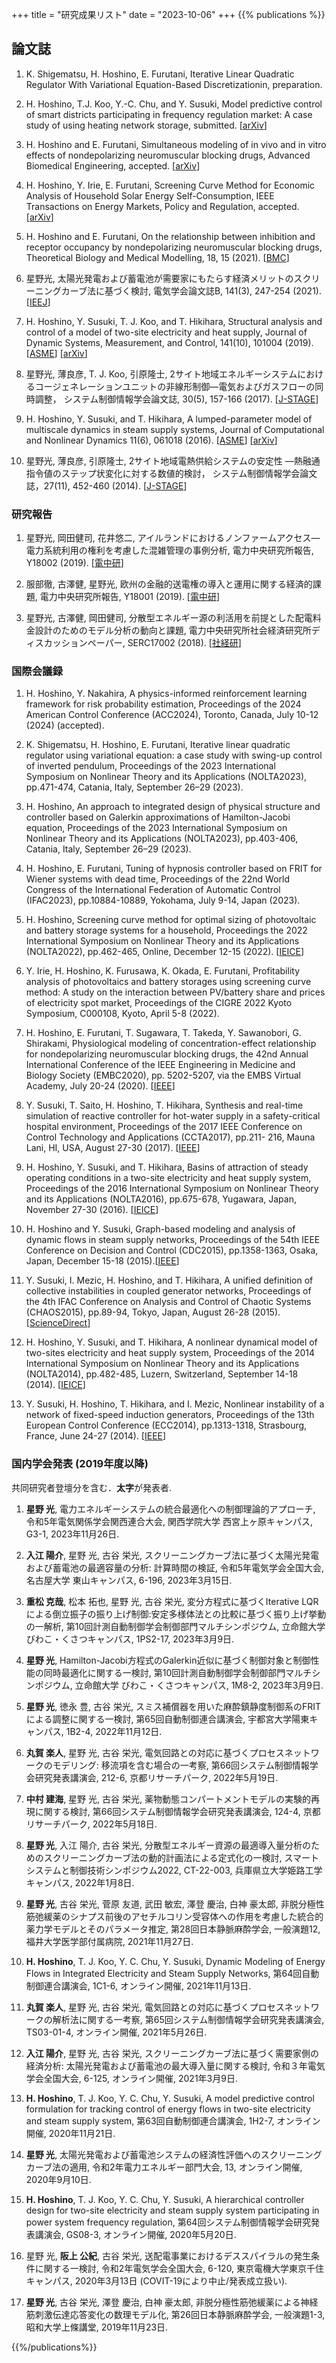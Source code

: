 +++
title = "研究成果リスト"
date = "2023-10-06"
+++
{{% publications %}}


## 論文誌

1. K. Shigematsu, H. Hoshino, E. Furutani,
Iterative Linear Quadratic Regulator With Variational Equation-Based Discretizationin,
preparation. 

1. H. Hoshino, T.J. Koo, Y.-C. Chu, and Y. Susuki,
Model predictive control of smart districts participating in frequency regulation market: A case study of using heating network storage,
submitted.
[[arXiv](http://arxiv.org/abs/2305.07198)]

1. H. Hoshino and E. Furutani, 
Simultaneous modeling of in vivo and in vitro effects of nondepolarizing neuromuscular blocking drugs,
Advanced Biomedical Engineering, accepted.
[[arXiv](http://arxiv.org/abs/2305.07195)]

1. H. Hoshino, Y. Irie, E. Furutani,
Screening Curve Method for Economic Analysis of Household Solar Energy Self-Consumption,
IEEE Transactions on Energy Markets, Policy and Regulation, accepted.  
[[arXiv](https://arxiv.org/abs/2308.00244)]

1. H. Hoshino and E. Furutani,
On the relationship between inhibition and receptor occupancy by nondepolarizing neuromuscular blocking drugs,
Theoretical Biology and Medical Modelling, 18, 15 (2021).
[[BMC](https://doi.org/10.1186/s12976-021-00147-w)]

1. 星野光, 太陽光発電および蓄電池が需要家にもたらす経済メリットのスクリーニングカーブ法に基づく検討, 電気学会論文誌B, 141(3), 247-254 (2021).
[[IEEJ](https://doi.org/10.1541/ieejpes.141.247)]

1. H. Hoshino, Y. Susuki, T. J. Koo, and T. Hikihara,
Structural analysis and control of a model of two-site electricity and heat supply,
Journal of Dynamic Systems, Measurement, and Control, 141(10), 101004 (2019).
[[ASME](https://doi.org/10.1115/1.4043703)]
[[arXiv](https://arxiv.org/abs/1809.03939)]

1. 星野光, 薄良彦, T. J. Koo, 引原隆士,
2サイト地域エネルギーシステムにおけるコージェネレーションユニットの非線形制御―電気およびガスフローの同時調整，
システム制御情報学会論文誌, 30(5), 157-166 (2017).
[[J-STAGE](https://doi.org/10.5687/iscie.30.157)]

1. H. Hoshino, Y. Susuki, and T. Hikihara,
A lumped-parameter model of multiscale dynamics in steam supply systems,
Journal of Computational and Nonlinear Dynamics 11(6), 061018 (2016).
[[ASME](https://doi.org/10.1115/1.4034491)]
[[arXiv](https://arxiv.org/abs/1906.08135)]

1. 星野光, 薄良彦, 引原隆士,
2サイト地域電熱供給システムの安定性 ―熱融通指令値のステップ状変化に対する数値的検討，
システム制御情報学会論文誌，27(11), 452-460 (2014).
[[J-STAGE](https://doi.org/10.5687/iscie.27.452)]


### 研究報告

1. 星野光, 岡田健司, 花井悠二, アイルランドにおけるノンファームアクセス―電力系統利用の権利を考慮した混雑管理の事例分析, 電力中央研究所報告, Y18002 (2019).
[[電中研](https://criepi.denken.or.jp/jp/kenkikaku/report/detail/Y18002.html)]

1. 服部徹, 古澤健, 星野光, 欧州の金融的送電権の導入と運用に関する経済的課題, 電力中央研究所報告, Y18001 (2019).
[[電中研](https://criepi.denken.or.jp/jp/kenkikaku/report/detail/Y18001.html)]

1. 星野光, 古澤健, 岡田健司, 分散型エネルギー源の利活用を前提とした配電料金設計のためのモデル分析の動向と課題, 電力中央研究所社会経済研究所ディスカッションペーパー, SERC17002 (2018). [[社経研](https://criepi.denken.or.jp/jp/serc/discussion/2017.html)]


### 国際会議録

1. H. Hoshino, Y. Nakahira, A physics-informed reinforcement learning framework for risk probability estimation, Proceedings of the 2024 American Control Conference (ACC2024), Toronto, Canada, July 10-12 (2024) (accepted).   

1. K. Shigematsu, H. Hoshino, E. Furutani, Iterative linear quadratic regulator using variational equation: a case study with swing-up control of inverted pendulum, Proceedings of the 2023 International Symposium on Nonlinear Theory and its Applications (NOLTA2023), pp.471-474, Catania, Italy, September 26–29 (2023). 

1. H. Hoshino, An approach to integrated design of physical structure and controller based on Galerkin approximations of Hamilton-Jacobi equation, Proceedings of the 2023 International Symposium on Nonlinear Theory and its Applications (NOLTA2023), pp.403-406, Catania, Italy, September 26–29 (2023). 

1. H. Hoshino, E. Furutani, Tuning of hypnosis controller based on FRIT for Wiener systems with dead time, Proceedings of the 22nd World Congress of the International Federation of Automatic Control (IFAC2023), pp.10884-10889, Yokohama, July 9-14, Japan (2023).

1. H. Hoshino, Screening curve method for optimal sizing of photovoltaic and battery storage systems for a household, Proceedings the 2022 International Symposium on Nonlinear Theory and its Applications (NOLTA2022),  pp.462-465, Online, December 12-15 (2022). [[IEICE](10.34385/proc.71.C2L-D-04)] 

1. Y. Irie, H. Hoshino, K. Furusawa, K. Okada, E. Furutani, Profitability analysis of photovoltaics and battery storages using screening curve method: A study on the interaction between PV/battery share and prices of electricity spot market, Proceedings of the CIGRE 2022 Kyoto Symposium, C000108, Kyoto, April 5-8 (2022). 

1. H. Hoshino, E. Furutani, T. Sugawara, T. Takeda, Y. Sawanobori, G. Shirakami, Physiological modeling of concentration-effect relationship for nondepolarizing neuromuscular blocking drugs, the 42nd Annual International Conference of the IEEE Engineering in Medicine and Biology Society (EMBC2020), pp. 5202-5207, via the EMBS Virtual Academy, July 20-24 (2020). [[IEEE](https://ieeexplore.ieee.org/abstract/document/9175229)] 

1. Y. Susuki, T. Saito, H. Hoshino, T. Hikihara, Synthesis and real-time simulation of reactive controller for hot-water supply in a safety-critical hospital environment, Proceedings of the 2017 IEEE Conference on Control Technology and Applications (CCTA2017), pp.211- 216, Mauna Lani, HI, USA, August 27-30 (2017). [[IEEE](https://doi.org/10.1109/CCTA.2017.8062465)]

1. H. Hoshino, Y. Susuki, and T. Hikihara, Basins of attraction of steady operating conditions in a two-site electricity and heat supply system, Proceedings of the 2016 International Symposium on Nonlinear Theory and its Applications (NOLTA2016), pp.675-678, Yugawara, Japan, November 27-30 (2016). [[IEICE](http://www.ieice.org/nolta/symposium/archive/2016/articles/1185.pdf)]

1. H. Hoshino and Y. Susuki, Graph-based modeling and analysis of dynamic flows in steam supply networks, Proceedings of the 54th IEEE Conference on Decision and Control (CDC2015), pp.1358-1363, Osaka, Japan, December 15-18 (2015).[[IEEE](https://doi.org/10.1109/CDC.2015.7402400)]

1. Y. Susuki, I. Mezic, H. Hoshino, and T. Hikihara, A unified definition of collective instabilities in coupled generator networks, Proceedings of the 4th IFAC Conference on Analysis and Control of Chaotic Systems (CHAOS2015), pp.89-94, Tokyo, Japan, August 26-28 (2015). [[ScienceDirect](https://doi.org/10.1016/j.ifacol.2015.11.016)]

1. H. Hoshino, Y. Susuki, and T. Hikihara, A nonlinear dynamical model of two-sites electricity and heat supply system, Proceedings of the 2014 International Symposium on Nonlinear Theory and its Applications (NOLTA2014), pp.482-485, Luzern, Switzerland, September 14-18 (2014). [[IEICE](http://www.ieice.org/nolta/symposium/archive/2014/articles/C2L-A2-6065.pdf)]

1. Y. Susuki, H. Hoshino, T. Hikihara, and I. Mezic, Nonlinear instability of a network of fixed-speed induction generators, Proceedings of the 13th European Control Conference (ECC2014), pp.1313-1318, Strasbourg, France, June 24-27 (2014). [[IEEE](https://doi.org/10.1109/ECC.2014.6862396)]


### 国内学会発表 (2019年度以降)

共同研究者登壇分を含む．**太字**が発表者. 

1. **星野 光**,
電力エネルギーシステムの統合最適化への制御理論的アプローチ,
令和5年電気関係学会関西連合大会, 関西学院大学 西宮上ヶ原キャンパス, G3-1, 2023年11月26日.   

1. **入江 陽介**, 星野 光, 古谷 栄光, 
スクリーニングカーブ法に基づく太陽光発電および蓄電池の最適容量の分析: 計算時間の検証, 
令和5年電気学会全国大会, 名古屋大学 東山キャンパス, 6-196, 2023年3月15日. 

1. **重松 克哉**, 松本 拓也, 星野 光, 古谷 栄光,
変分方程式に基づくIterative LQRによる倒立振子の振り上げ制御:安定多様体法との比較に基づく振り上げ挙動の一解析, 
第10回計測自動制御学会制御部門マルチシンポジウム, 立命館大学 びわこ・くさつキャンパス, 1PS2-17, 2023年3月9日. 

1. **星野 光**, 
Hamilton-Jacobi方程式のGalerkin近似に基づく制御対象と制御性能の同時最適化に関する一検討,
第10回計測自動制御学会制御部門マルチシンポジウム, 立命館大学 びわこ・くさつキャンパス, 1M8-2, 2023年3月9日. 

1. **星野 光**, 徳永 豊, 古谷 栄光,
スミス補償器を用いた麻酔鎮静度制御系のFRITによる調整に関する一検討,
第65回自動制御連合講演会, 宇都宮大学陽東キャンパス, 1B2-4, 2022年11月12日.

1. **丸賀 楽人**, 星野 光, 古谷 栄光, 
電気回路との対応に基づくプロセスネットワークのモデリング: 移流項を含む場合の一考察,
第66回システム制御情報学会研究発表講演会, 212-6, 京都リサーチパーク, 2022年5月19日. 

1. **中村 建海**, 星野 光, 古谷 栄光,
薬物動態コンパートメントモデルの実験的再現に関する検討, 
第66回システム制御情報学会研究発表講演会, 124-4, 京都リサーチパーク, 2022年5月18日. 

1. **星野 光**, 入江 陽介, 古谷 栄光,
分散型エネルギー資源の最適導入量分析のためのスクリーニングカーブ法の動的計画法による定式化の一検討,
スマートシステムと制御技術シンポジウム2022, CT-22-003, 兵庫県立大学姫路工学キャンパス, 2022年1月8日. 

1. **星野 光**, 古谷 栄光, 菅原 友道, 武田 敏宏, 澤登 慶治, 白神 豪太郎,
非脱分極性筋弛緩薬のシナプス前後のアセチルコリン受容体への作用を考慮した統合的薬力学モデルとそのパラメータ推定,
第28回日本静脈麻酔学会, 一般演題12, 福井大学医学部付属病院, 2021年11月27日.

1. **H. Hoshino**, T. J. Koo, Y. C. Chu, Y. Susuki, 
Dynamic Modeling of Energy Flows in Integrated Electricity and Steam Supply Networks, 
第64回自動制御連合講演会, 1C1-6, オンライン開催, 2021年11月13日. 

1. **丸賀 楽人**, 星野 光, 古谷 栄光,
電気回路との対応に基づくプロセスネットワークの解析法に関する一考察,
第65回システム制御情報学会研究発表講演会, TS03-01-4, オンライン開催, 2021年5月26日.

1. **入江 陽介**, 星野 光, 古谷 栄光,
スクリーニングカーブ法に基づく需要家側の経済分析: 太陽光発電および蓄電池の最大導入量に関する検討,
令和３年電気学会全国大会, 6-125, オンライン開催, 2021年3月9日. 

1. **H. Hoshino**, T. J. Koo, Y. C. Chu, Y. Susuki, A model predictive control formulation for tracking control of energy flows in two-site electricity and steam supply system, 第63回自動制御連合講演会, 1H2-7, オンライン開催, 2020年11月21日. 

1. **星野 光**, 太陽光発電および蓄電池システムの経済性評価へのスクリーニングカーブ法の適用, 令和2年電力エネルギー部門大会, 13, オンライン開催, 2020年9月10日. 

1. **H. Hoshino**, T. J. Koo, Y. C. Chu, Y. Susuki, A hierarchical controller design for two-site electricity and steam supply system participating in power system frequency regulation, 第64回システム制御情報学会研究発表講演会, GS08-3, オンライン開催, 2020年5月20日. 

1. 星野 光, **阪上 公紀**, 古谷 栄光, 送配電事業におけるデススパイラルの発生条件に関する一検討, 令和2年電気学会全国大会, 6-120, 東京電機大学東京千住キャンパス, 2020年3月13日 (COVIT-19により中止/発表成立扱い). 

1. **星野 光**, 古谷 栄光, 澤登 慶治, 白神 豪太郎, 非脱分極性筋弛緩薬による神経筋刺激伝達応答変化の数理モデル化, 第26回日本静脈麻酔学会, 一般演題1-3, 昭和大学上條講堂, 2019年11月23日.

{{%/publications%}}
